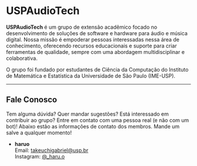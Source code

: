 # USPAudioTech

**USPAudioTech** é um grupo de extensão acadêmico focado no desenvolvimento de soluções de software e hardware para áudio e música digital. Nossa missão é empoderar pessoas interessadas nessa área de conhecimento, oferecendo recursos educacionais e suporte para criar ferramentas de qualidade, sempre com uma abordagem multidisciplinar e colaborativa.

O grupo foi fundado por estudantes de Ciência da Computação do Instituto de Matemática e Estatística da Universidade de São Paulo (IME-USP).

---

## **Fale Conosco**  

Tem alguma dúvida? Quer mandar sugestões? Está interessado em contribuir ao grupo? Entre em contato com uma pessoa real (e não com um bot)! Abaixo estão as informações de contato dos membros. Mande um salve a qualquer momento!

- **haruo**  
  Email: [takeuchigabriel@usp.br](mailto:takeuchigabriel@usp.br)  
  Instagram: [@_haru.o](https://www.instagram.com/_haru.o/)  
